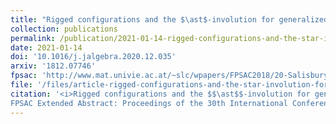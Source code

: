```yaml
---
title: "Rigged configurations and the $\ast$-involution for generalized Kac-Moody algebras"
collection: publications
permalink: /publication/2021-01-14-rigged-configurations-and-the-star-involution-for-generalized-Kac-Moody-algebras
date: 2021-01-14
doi: '10.1016/j.jalgebra.2020.12.035'
arxiv: '1812.07746'
fpsac: 'http://www.mat.univie.ac.at/~slc/wpapers/FPSAC2018/20-Salisbury-Scrimshaw.html'
file: '/files/article-rigged-configurations-and-the-star-involution-for-generalized-Kac-Moody-algebras.pdf'
citation: '<i>Rigged configurations and the $$\ast$$-involution for generalized Kac–Moody algebras</i> (with <a href="https://tscrim.github.io">T. Scrimshaw</a>), J. Algebra <b>573</b> (2021), 148–168.
FPSAC Extended Abstract: Proceedings of the 30th International Conference on &quot;Formal Power Series and Algebraic Combinatorics&quot; (Hanover), Sém. Lothar. Combin. <b>80B</b> (2018), Art. 20, 12 pp.'
---
```

